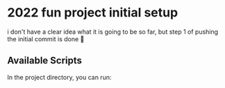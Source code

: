 # 2022 fun project initial setup

i don't have a clear idea what it is going to be so far, but step 1 of pushing the initial commit is done 💪

## Available Scripts

In the project directory, you can run:
